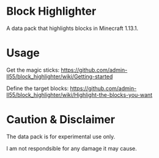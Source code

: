 # Block Highlighter
A data pack that highlights blocks in Minecraft 1.13.1.

# Usage
Get the magic sticks:
https://github.com/admin-ll55/block_highlighter/wiki/Getting-started

Define the target blocks:
https://github.com/admin-ll55/block_highlighter/wiki/Highlight-the-blocks-you-want

# Caution & Disclaimer
The data pack is for experimental use only.

I am not respondsible for any damage it may cause.
